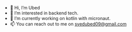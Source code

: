 - 👋 Hi, I’m Ubed
- 👀 I’m interested in backend tech.
- 🌱 I’m currently working on kotlin with micronaut.
- 📫 You can reach out to me on syedubed09@gmail.com

<!---
ubed-ali/ubed-ali is a ✨ special ✨ repository because its `README.md` (this file) appears on your GitHub profile.
You can click the Preview link to take a look at your changes.
--->
